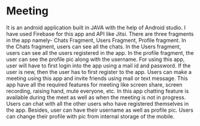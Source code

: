 # Meeting
It is an android application built in JAVA with the help of Android studio. I have used Firebase for this app and API like Jitsi. There are three fragments in the app namely- Chats Fragment, Users Fragment, Profile fragment. In the Chats fragment, users can see all the chats. In the Users fragment, users can see all the users registered in the app. In the profile fragment, the user can see the profile pic along with the username.
For using this app, user will have to first login into the app using a mail id and password. If the user is new, then the user has to first register to the app. Users can make a meeting using this app and invite friends using mail or text message. This app have all the required features for meeting like screen share, screen recording, raising hand, mute everyone, etc.  In this app chatting feature is available during the meet as well as when the meeting is not in progress. Users can chat with all the other users who have registered themselves in the app. Besides, user can have their username as well as profile pic. Users can change their profile with pic from internal storage of the mobile.  
